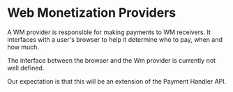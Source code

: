 # Web Monetization Providers

A WM provider is responsible for making payments to WM receivers. It interfaces with a user's browser to help it determine who to pay, when and how much.

The interface between the browser and the Wm provider is currently not well defined.

Our expectation is that this will be an extension of the Payment Handler API.